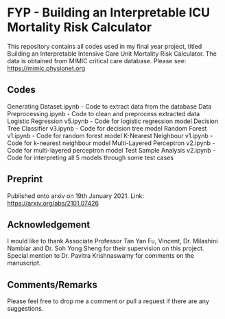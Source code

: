 # FYP - Building an Interpretable ICU Mortality Risk Calculator
This repository contains all codes used in my final year project, titled Building an Interpretable Intensive Care Unit Mortality Risk Calculator.
The data is obtained from MIMIC critical care database. Please see: https://mimic.physionet.org

## Codes
Generating Dataset.ipynb - Code to extract data from the database
Data Preprocessing.ipynb - Code to clean and preprocess extracted data
Logistic Regression v5.ipynb - Code for logistic regression model
Decision Tree Classifier v3.ipynb - Code for decision tree model
Random Forest v1.ipynb - Code for random forest model
K-Nearest Neighbour v1.ipynb - Code for k-nearest neighbour model
Multi-Layered Perceptron v2.ipynb - Code for multi-layered perceptron model
Test Sample Analysis v2.ipynb - Code for interpreting all 5 models through some test cases

## Preprint
Published onto arxiv on 19th January 2021. Link: https://arxiv.org/abs/2101.07426

## Acknowledgement
I would like to thank Associate Professor Tan Yan Fu, Vincent, Dr. Milashini Nambiar and Dr. Soh Yong Sheng for their supervision on this project. Special mention to Dr. Pavitra Krishnaswamy for comments on the manuscript.

## Comments/Remarks
Please feel free to drop me a comment or pull a request if there are any suggestions.
